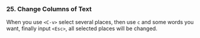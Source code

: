 ### 25. Change Columns of Text

When you use `<C-v>` select several places, then use `c` and some words you want, finally input `<Esc>`, all selected places will be changed.
